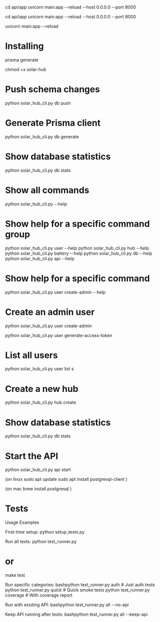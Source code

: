 cd api/app
uvicorn main:app --reload --host 0.0.0.0 --port 8000

cd api/app
uvicorn main:app --reload --host 0.0.0.0 --port 8000

uvicorn main:app --reload

# Installing
prisma generate

chmod +x solar-hub

# Push schema changes
python solar_hub_cli.py db push

# Generate Prisma client
python solar_hub_cli.py db generate

# Show database statistics
python solar_hub_cli.py db stats

# Show all commands
python solar_hub_cli.py --help

# Show help for a specific command group
python solar_hub_cli.py user --help
python solar_hub_cli.py hub --help
python solar_hub_cli.py battery --help
python solar_hub_cli.py db --help
python solar_hub_cli.py api --help

# Show help for a specific command
python solar_hub_cli.py user create-admin --help

# Create an admin user
python solar_hub_cli.py user create-admin

python solar_hub_cli.py user generate-access-token

# List all users
python solar_hub_cli.py user list
s
# Create a new hub
python solar_hub_cli.py hub create

# Show database statistics
python solar_hub_cli.py db stats

# Start the API
python solar_hub_cli.py api start

(on linux
sudo apt update
sudo apt install postgresql-client
)

(on mac
brew install postgresql
)

# Tests

Usage Examples

First-time setup:
python setup_tests.py

Run all tests:
python test_runner.py
# or
make test

Run specific categories:
bashpython test_runner.py auth      # Just auth tests
python test_runner.py quick     # Quick smoke tests
python test_runner.py coverage  # With coverage report

Run with existing API:
bashpython test_runner.py all --no-api

Keep API running after tests:
bashpython test_runner.py all --keep-api
